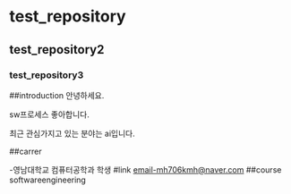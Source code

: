 # test_repository
## test_repository2
### test_repository3

##introduction
안녕하세요.

sw프로세스 좋아합니다.

최근 관심가지고 있는 분야는 ai입니다.

##carrer

-영남대학교 컴퓨터공학과 학생
#link
email-mh706kmh@naver.com
##course
softwareengineering 
